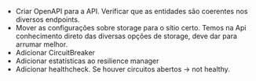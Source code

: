 - Criar OpenAPI para a API. Verificar que as entidades são coerentes nos diversos endpoints.
- Mover as configurações sobre storage para o sítio certo. Temos na Api conhecimento direto das diversas opções de storage, deve dar para arrumar melhor.
- Adicionar CircuitBreaker
- Adicionar estatísticas ao resilience manager
- Adicionar healthcheck. Se houver circuitos abertos -> not healthy.
